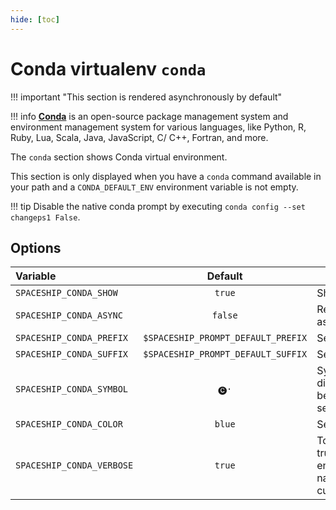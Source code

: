 ```yaml
---
hide: [toc]
---
```


# Conda virtualenv `conda`

!!! important "This section is rendered asynchronously by default"

!!! info
    [**Conda**](https://conda.io) is an open-source package management system and environment management system for various languages, like Python, R, Ruby, Lua, Scala, Java, JavaScript, C/ C++, Fortran, and more.

The `conda` section shows Conda virtual environment.

This section is only displayed when you have a `conda` command available in your path and a `CONDA_DEFAULT_ENV` environment variable is not empty.

!!! tip
    Disable the native conda prompt by executing `conda config --set changeps1 False`.

## Options

| Variable                  |              Default               | Meaning                                                  |
| :------------------------ | :--------------------------------: | -------------------------------------------------------- |
| `SPACESHIP_CONDA_SHOW`    |               `true`               | Show section                                             |
| `SPACESHIP_CONDA_ASYNC`   |               `false`              | Render section asynchronously                            |
| `SPACESHIP_CONDA_PREFIX`  | `$SPACESHIP_PROMPT_DEFAULT_PREFIX` | Section's prefix                                         |
| `SPACESHIP_CONDA_SUFFIX`  | `$SPACESHIP_PROMPT_DEFAULT_SUFFIX` | Section's suffix                                         |
| `SPACESHIP_CONDA_SYMBOL`  |                `🅒·`                | Symbol displayed before the section                     |
| `SPACESHIP_CONDA_COLOR`   |               `blue`               | Section's color                                          |
| `SPACESHIP_CONDA_VERBOSE` |               `true`               | Toggle to truncate environment names under custom prefix |
